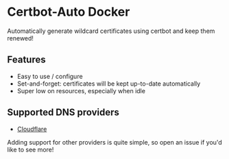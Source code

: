 # Certbot-Auto Docker
Automatically generate wildcard certificates using certbot and keep them renewed!

## Features
- Easy to use / configure
- Set-and-forget: certificates will be kept up-to-date automatically
- Super low on resources, especially when idle

## Supported DNS providers
- [Cloudflare](https://cloudflare.com)

Adding support for other providers is quite simple, so open an issue if you'd like to see more!
